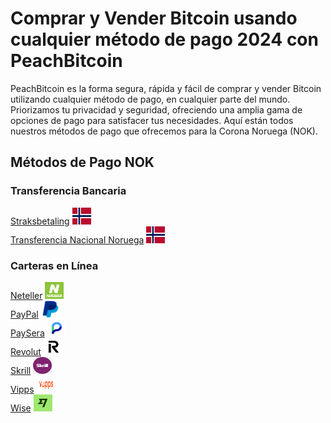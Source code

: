 <body class="payment-methods-page">

# Comprar y Vender Bitcoin usando cualquier método de pago 2024 con PeachBitcoin

PeachBitcoin es la forma segura, rápida y fácil de comprar y vender Bitcoin utilizando cualquier método de pago, en cualquier parte del mundo. Priorizamos tu privacidad y seguridad, ofreciendo una amplia gama de opciones de pago para satisfacer tus necesidades. Aquí están todos nuestros métodos de pago que ofrecemos para la Corona Noruega (NOK).

## Métodos de Pago NOK

### Transferencia Bancaria

<div class="payment-grid">
    <div class="payment-grid-item">
        <a href="/buy-bitcoin-with-national-transfer-norway">Straksbetaling</a> 
        <img src="/img/faq/logoimg/norway.png" width="30px" height="27px" alt="Comprar bitcoin con Straksbetaling, Vender bitcoin con Straksbetaling">
    </div>
    <div class="payment-grid-item">
        <a href="/buy-bitcoin-with-national-transfer-norway">Transferencia Nacional Noruega</a> 
        <img src="/img/faq/logoimg/norway.png" width="30px" height="27px" alt="Comprar bitcoin con Transferencia Nacional Noruega, Vender bitcoin con Transferencia Nacional Noruega">
    </div>
</div>

### Carteras en Línea

<div class="payment-grid">
    <div class="payment-grid-item">
        <a href="/buy-bitcoin-with-neteller">Neteller</a> 
        <img src="/img/faq/logoimg/neteller.png" width="30px" height="27px" alt="Comprar bitcoin con Neteller, Vender bitcoin con Neteller">
    </div>
    <div class="payment-grid-item">
        <a href="/buy-bitcoin-with-paypal">PayPal</a> 
        <img src="/img/faq/logoimg/paypal.png" width="30px" height="27px" alt="Comprar bitcoin con PayPal, Vender bitcoin con PayPal">
    </div>
    <div class="payment-grid-item">
        <a href="/buy-bitcoin-with-paysera">PaySera</a> 
        <img src="/img/faq/logoimg/paysera.png" width="30px" height="27px" alt="Comprar bitcoin con PaySera, Vender bitcoin con PaySera">
    </div>
    <div class="payment-grid-item">
        <a href="/buy-bitcoin-with-revolut">Revolut</a> 
        <img src="/img/faq/logoimg/revolut.png" width="30px" height="27px" alt="Comprar bitcoin con Revolut, Vender bitcoin con Revolut">
    </div>
    <div class="payment-grid-item">
        <a href="/buy-bitcoin-with-skrill">Skrill</a> 
        <img src="/img/faq/logoimg/skrill.png" width="30px" height="27px" alt="Comprar bitcoin con Skrill, Vender bitcoin con Skrill">
    </div>
    <div class="payment-grid-item">
        <a href="/buy-bitcoin-with-vipps">Vipps</a> 
        <img src="/img/faq/logoimg/vipps.png" width="30px" height="27px" alt="Comprar bitcoin con Vipps, Vender bitcoin con Vipps">
    </div>
    <div class="payment-grid-item">
        <a href="/buy-bitcoin-with-wise">Wise</a> 
        <img src="/img/faq/logoimg/wise.png" width="30px" height="27px" alt="Comprar bitcoin con Wise, Vender bitcoin con Wise">
    </div>
</div>

</body>

